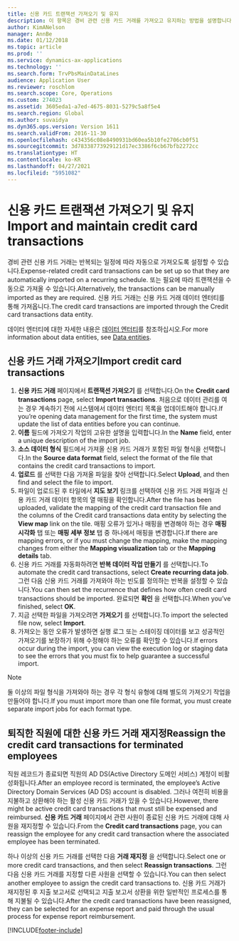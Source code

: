 ```yaml
---
title: 신용 카드 트랜잭션 가져오기 및 유지
description: 이 항목은 경비 관련 신용 카드 거래를 가져오고 유지하는 방법을 설명합니다. 이러한 트랜잭션은 반복 일정에 따라 자동으로 가져오도록 설정하거나 필요에 따라 수동으로 가져올 수 있습니다.
author: KimANelson
manager: AnnBe
ms.date: 01/12/2018
ms.topic: article
ms.prod: ''
ms.service: dynamics-ax-applications
ms.technology: ''
ms.search.form: TrvPbsMainDataLines
audience: Application User
ms.reviewer: roschlom
ms.search.scope: Core, Operations
ms.custom: 274023
ms.assetid: 3605eda1-a7ed-4675-8031-5279c5a8f5e4
ms.search.region: Global
ms.author: suvaidya
ms.dyn365.ops.version: Version 1611
ms.search.validFrom: 2016-11-30
ms.openlocfilehash: c434356c08e8490931bd60ea5b10fe2706cb0f51
ms.sourcegitcommit: 3d78338773929121d17ec3386f6cb67bfb2272cc
ms.translationtype: HT
ms.contentlocale: ko-KR
ms.lasthandoff: 04/27/2021
ms.locfileid: "5951082"
---
```

# <a name="import-and-maintain-credit-card-transactions"></a><span data-ttu-id="f17d4-104">신용 카드 트랜잭션 가져오기 및 유지</span><span class="sxs-lookup"><span data-stu-id="f17d4-104">Import and maintain credit card transactions</span></span>

<span data-ttu-id="f17d4-105">경비 관련 신용 카드 거래는 반복되는 일정에 따라 자동으로 가져오도록 설정할 수 있습니다.</span><span class="sxs-lookup"><span data-stu-id="f17d4-105">Expense-related credit card transactions can be set up so that they are automatically imported on a recurring schedule.</span></span> <span data-ttu-id="f17d4-106">또는 필요에 따라 트랜잭션을 수동으로 가져올 수 있습니다.</span><span class="sxs-lookup"><span data-stu-id="f17d4-106">Alternatively, the transactions can be manually imported as they are required.</span></span> <span data-ttu-id="f17d4-107">신용 카드 거래는 신용 카드 거래 데이터 엔터티를 통해 가져옵니다.</span><span class="sxs-lookup"><span data-stu-id="f17d4-107">The credit card transactions are imported through the Credit card transactions data entity.</span></span>

<span data-ttu-id="f17d4-108">데이터 엔터티에 대한 자세한 내용은 [데이터 엔터티](/dynamics365/fin-ops-core/dev-itpro/data-entities/data-entities)를 참조하십시오.</span><span class="sxs-lookup"><span data-stu-id="f17d4-108">For more information about data entities, see [Data entities](/dynamics365/fin-ops-core/dev-itpro/data-entities/data-entities).</span></span>

## <a name="import-credit-card-transactions"></a><span data-ttu-id="f17d4-109">신용 카드 거래 가져오기</span><span class="sxs-lookup"><span data-stu-id="f17d4-109">Import credit card transactions</span></span>

1. <span data-ttu-id="f17d4-110">**신용 카드 거래** 페이지에서 **트랜잭션 가져오기** 를 선택합니다.</span><span class="sxs-lookup"><span data-stu-id="f17d4-110">On the **Credit card transactions** page, select **Import transactions**.</span></span> <span data-ttu-id="f17d4-111">처음으로 데이터 관리를 여는 경우 계속하기 전에 시스템에서 데이터 엔터티 목록을 업데이트해야 합니다.</span><span class="sxs-lookup"><span data-stu-id="f17d4-111">If you’re opening data management for the first time, the system must update the list of data entities before you can continue.</span></span>
2. <span data-ttu-id="f17d4-112">**이름** 필드에 가져오기 작업의 고유한 설명을 입력합니다.</span><span class="sxs-lookup"><span data-stu-id="f17d4-112">In the **Name** field, enter a unique description of the import job.</span></span>
3. <span data-ttu-id="f17d4-113">**소스 데이터 형식** 필드에서 가져올 신용 카드 거래가 포함된 파일 형식을 선택합니다.</span><span class="sxs-lookup"><span data-stu-id="f17d4-113">In the **Source data format** field, select the format of the file that contains the credit card transactions to import.</span></span>
4. <span data-ttu-id="f17d4-114">**업로드** 를 선택한 다음 가져올 파일을 찾아 선택합니다.</span><span class="sxs-lookup"><span data-stu-id="f17d4-114">Select **Upload**, and then find and select the file to import.</span></span>
5. <span data-ttu-id="f17d4-115">파일이 업로드된 후 타일에서 **지도 보기** 링크를 선택하여 신용 카드 거래 파일과 신용 카드 거래 데이터 항목의 열 매핑을 확인합니다.</span><span class="sxs-lookup"><span data-stu-id="f17d4-115">After the file has been uploaded, validate the mapping of the credit card transaction file and the columns of the Credit card transactions data entity by selecting the **View map** link on the tile.</span></span> <span data-ttu-id="f17d4-116">매핑 오류가 있거나 매핑을 변경해야 하는 경우 **매핑 시각화** 탭 또는 **매핑 세부 정보** 탭 중 하나에서 매핑을 변경합니다.</span><span class="sxs-lookup"><span data-stu-id="f17d4-116">If there are mapping errors, or if you must change the mapping, make the mapping changes from either the **Mapping visualization** tab or the **Mapping details** tab.</span></span>
6. <span data-ttu-id="f17d4-117">신용 카드 거래를 자동화하려면 **반복 데이터 작업 만들기** 를 선택합니다.</span><span class="sxs-lookup"><span data-stu-id="f17d4-117">To automate the credit card transactions, select **Create recurring data job**.</span></span> <span data-ttu-id="f17d4-118">그런 다음 신용 카드 거래를 가져와야 하는 빈도를 정의하는 반복을 설정할 수 있습니다.</span><span class="sxs-lookup"><span data-stu-id="f17d4-118">You can then set the recurrence that defines how often credit card transactions should be imported.</span></span> <span data-ttu-id="f17d4-119">완료되면 **확인** 을 선택합니다.</span><span class="sxs-lookup"><span data-stu-id="f17d4-119">When you’ve finished, select **OK**.</span></span>
7. <span data-ttu-id="f17d4-120">지금 선택한 파일을 가져오려면 **가져오기** 를 선택합니다.</span><span class="sxs-lookup"><span data-stu-id="f17d4-120">To import the selected file now, select **Import**.</span></span>
8. <span data-ttu-id="f17d4-121">가져오는 동안 오류가 발생하면 실행 로그 또는 스테이징 데이터를 보고 성공적인 가져오기를 보장하기 위해 수정해야 하는 오류를 확인할 수 있습니다.</span><span class="sxs-lookup"><span data-stu-id="f17d4-121">If errors occur during the import, you can view the execution log or staging data to see the errors that you must fix to help guarantee a successful import.</span></span>

> [!NOTE]
> <span data-ttu-id="f17d4-122">둘 이상의 파일 형식을 가져와야 하는 경우 각 형식 유형에 대해 별도의 가져오기 작업을 만들어야 합니다.</span><span class="sxs-lookup"><span data-stu-id="f17d4-122">If you must import more than one file format, you must create separate import jobs for each format type.</span></span>

## <a name="reassign-the-credit-card-transactions-for-terminated-employees"></a><span data-ttu-id="f17d4-123">퇴직한 직원에 대한 신용 카드 거래 재지정</span><span class="sxs-lookup"><span data-stu-id="f17d4-123">Reassign the credit card transactions for terminated employees</span></span>

<span data-ttu-id="f17d4-124">직원 레코드가 종료되면 직원의 AD DS(Active Directory 도메인 서비스) 계정이 비활성화됩니다.</span><span class="sxs-lookup"><span data-stu-id="f17d4-124">After an employee record is terminated, the employee’s Active Directory Domain Services (AD DS) account is disabled.</span></span> <span data-ttu-id="f17d4-125">그러나 여전히 비용을 지불하고 상환해야 하는 활성 신용 카드 거래가 있을 수 있습니다.</span><span class="sxs-lookup"><span data-stu-id="f17d4-125">However, there might be active credit card transactions that must still be expensed and reimbursed.</span></span> <span data-ttu-id="f17d4-126">**신용 카드 거래** 페이지에서 관련 사원이 종료된 신용 카드 거래에 대해 사원을 재지정할 수 있습니다.</span><span class="sxs-lookup"><span data-stu-id="f17d4-126">From the **Credit card transactions** page, you can reassign the employee for any credit card transaction where the associated employee has been terminated.</span></span>

<span data-ttu-id="f17d4-127">하나 이상의 신용 카드 거래를 선택한 다음 **거래 재지정** 을 선택합니다.</span><span class="sxs-lookup"><span data-stu-id="f17d4-127">Select one or more credit card transactions, and then select **Reassign transactions**.</span></span> <span data-ttu-id="f17d4-128">그런 다음 신용 카드 거래를 지정할 다른 사원을 선택할 수 있습니다.</span><span class="sxs-lookup"><span data-stu-id="f17d4-128">You can then select another employee to assign the credit card transactions to.</span></span> <span data-ttu-id="f17d4-129">신용 카드 거래가 재지정된 후 지출 보고서로 선택되고 지출 보고서 상환을 위한 일반적인 프로세스를 통해 지불될 수 있습니다.</span><span class="sxs-lookup"><span data-stu-id="f17d4-129">After the credit card transactions have been reassigned, they can be selected for an expense report and paid through the usual process for expense report reimbursement.</span></span>


[!INCLUDE[footer-include](../includes/footer-banner.md)]